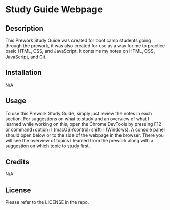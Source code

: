 # Study Guide Webpage

## Description

This Prework Study Guide was created for boot camp students going through the prework, it was also created for use as a way for me to practice basic HTML, CSS, and JavaScript. It contains my notes on HTML, CSS, JavaScript, and Git.

## Installation

N/A

## Usage

To use this Prework Study Guide, simply just review the notes in each section. For suggestions on what to study and an overview of what I learned while working on this, open the Chrome DevTools by pressing F12 or command+option+I (macOS)/control+shift+I (Windows). A console panel should open below or to the side of the webpage in the browser. There you will see the overview of topics I learned from the prework along with a suggestion on which topic to study first.

## Credits

N/A

## License

Please refer to the LICENSE in the repo.
